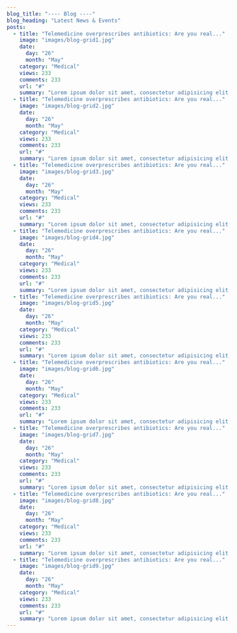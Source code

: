 ```yaml
---
blog_title: "---- Blog ----"
blog_heading: "Latest News & Events"
posts:
  - title: "Telemedicine overprescribes antibiotics: Are you real..."
    image: "images/blog-grid1.jpg"
    date:
      day: "26"
      month: "May"
    category: "Medical"
    views: 233
    comments: 233
    url: "#"
    summary: "Lorem ipsum dolor sit amet, consectetur adipisicing elit, sed do eius mod tempor."
  - title: "Telemedicine overprescribes antibiotics: Are you real..."
    image: "images/blog-grid2.jpg"
    date:
      day: "26"
      month: "May"
    category: "Medical"
    views: 233
    comments: 233
    url: "#"
    summary: "Lorem ipsum dolor sit amet, consectetur adipisicing elit, sed do eius mod tempor."
  - title: "Telemedicine overprescribes antibiotics: Are you real..."
    image: "images/blog-grid3.jpg"
    date:
      day: "26"
      month: "May"
    category: "Medical"
    views: 233
    comments: 233
    url: "#"
    summary: "Lorem ipsum dolor sit amet, consectetur adipisicing elit, sed do eius mod tempor."
  - title: "Telemedicine overprescribes antibiotics: Are you real..."
    image: "images/blog-grid4.jpg"
    date:
      day: "26"
      month: "May"
    category: "Medical"
    views: 233
    comments: 233
    url: "#"
    summary: "Lorem ipsum dolor sit amet, consectetur adipisicing elit, sed do eius mod tempor."
  - title: "Telemedicine overprescribes antibiotics: Are you real..."
    image: "images/blog-grid5.jpg"
    date:
      day: "26"
      month: "May"
    category: "Medical"
    views: 233
    comments: 233
    url: "#"
    summary: "Lorem ipsum dolor sit amet, consectetur adipisicing elit, sed do eius mod tempor."
  - title: "Telemedicine overprescribes antibiotics: Are you real..."
    image: "images/blog-grid6.jpg"
    date:
      day: "26"
      month: "May"
    category: "Medical"
    views: 233
    comments: 233
    url: "#"
    summary: "Lorem ipsum dolor sit amet, consectetur adipisicing elit, sed do eius mod tempor."
  - title: "Telemedicine overprescribes antibiotics: Are you real..."
    image: "images/blog-grid7.jpg"
    date:
      day: "26"
      month: "May"
    category: "Medical"
    views: 233
    comments: 233
    url: "#"
    summary: "Lorem ipsum dolor sit amet, consectetur adipisicing elit, sed do eius mod tempor."
  - title: "Telemedicine overprescribes antibiotics: Are you real..."
    image: "images/blog-grid8.jpg"
    date:
      day: "26"
      month: "May"
    category: "Medical"
    views: 233
    comments: 233
    url: "#"
    summary: "Lorem ipsum dolor sit amet, consectetur adipisicing elit, sed do eius mod tempor."
  - title: "Telemedicine overprescribes antibiotics: Are you real..."
    image: "images/blog-grid9.jpg"
    date:
      day: "26"
      month: "May"
    category: "Medical"
    views: 233
    comments: 233
    url: "#"
    summary: "Lorem ipsum dolor sit amet, consectetur adipisicing elit, sed do eius mod tempor."
---
```

